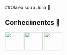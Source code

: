 ##Olá eu sou a Júlia 👋


## Conhecimentos 🌟
<div style="display: inline_block">
  <img  height="60" windth="60" src="https://cdn.jsdelivr.net/gh/devicons/devicon/icons/html5/html5-original.svg" />
  <img  height="60" windth="60" src="https://cdn3d.iconscout.com/3d/free/thumb/free-c-language-3d-icon-download-in-png-blend-fbx-gltf-file-formats--logo-mobile-developer-programming-pack-logos-icons-5453029.png?f=webp" />
  
   <img height="60" windth="60" src="https://cdn.jsdelivr.net/gh/devicons/devicon@latest/icons/css3/css3-original.svg" />
          
          
 
</div>
